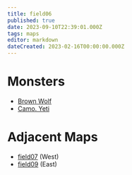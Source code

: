 ```yaml
---
title: field06
published: true
date: 2023-09-10T22:39:01.000Z
tags: maps
editor: markdown
dateCreated: 2023-02-16T00:00:00.000Z
---
```



# Monsters
 * [Brown Wolf](/monsters/brown-wolf)
 * [Camo. Yeti](/monsters/camo-yeti)

# Adjacent Maps
 * [field07](/maps/field07) (West)
 * [field09](/maps/field09) (East)
